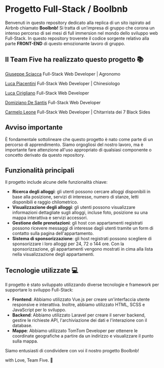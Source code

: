 # Progetto Full-Stack / Boolbnb

Benvenuti in questo repository dedicato alla replica di un sito ispirato ad Airbnb chiamato **Boolbnb!** Si tratta di un'impresa di gruppo che corona un intenso percorso di sei mesi di full immersion nel mondo dello sviluppo web Full-Stack. In questo repository troverete il codice sorgente relativo alla parte **FRONT-END** di questo emozionante lavoro di gruppo.

## Il Team Five ha realizzato questo progetto 📚

[Giuseppe Sciacca](https://github.com/giuseppesciacca)
Full-Stack Web Developer | Agronomo

[Luca Piacentini](https://github.com/LookasWasTaken)
Full-Stack Web Developer | Chinesiologo

[Luca Cirigliano](https://github.com/L-cir94)
Full-Stack Web Developer

[Domiziano De Santis](https://github.com/DeSantisDomiziano)
Full-Stack Web Developer

[Carmelo Leone](https://github.com/LeoneCarmelo)
Full-Stack Web Developer | Chitarrista dei 7 Black Sides

## Avviso importante

È fondamentale sottolineare che questo progetto è nato come parte di un percorso di apprendimento. Siamo orgogliosi del nostro lavoro, ma è importante fare attenzione all'uso appropriato di qualsiasi componente o concetto derivato da questo repository.

## Funzionalità principali

Il progetto include alcune delle funzionalità chiave:

- **Ricerca degli alloggi**: gli utenti possono cercare alloggi disponibili in base alla posizione, servizi di interesse, numero di stanze, letti disponibili e raggio chilometrico.
- **Visualizzazione degli alloggi**: gli utenti possono visualizzare informazioni dettagliate sugli alloggi, incluse foto, posizione su una mappa interattiva e servizi accessori.
- **Gestione delle prenotazioni**: gli host con appartamenti registrati possono ricevere messaggi di interesse dagli utenti tramite un form di contatto sulla pagina dell'appartamento.
- **Sistema di sponsorizzazione**: gli host registrati possono scegliere di sponsorizzare i loro alloggi per 24, 72 o 144 ore. Con la sponsorizzazione, gli appartamenti vengono mostrati in cima alla lista nella visualizzazione degli appartamenti.

## Tecnologie utilizzate 💻

Il progetto è stato sviluppato utilizzando diverse tecnologie e framework per supportare lo sviluppo Full-Stack:

- **Frontend**: Abbiamo utilizzato Vue.js per creare un'interfaccia utente responsive e interattiva. Inoltre, abbiamo utilizzato HTML, SCSS e JavaScript per lo sviluppo.
- **Backend**: Abbiamo utilizzato Laravel per creare il server backend, gestire le richieste API, l'archiviazione dei dati e l'interazione con il database.
- **Mappe**: Abbiamo utilizzato TomTom Developer per ottenere le coordinate geografiche a partire da un indirizzo e visualizzare il punto sulla mappa.

Siamo entusiasti di condividere con voi il nostro progetto Boolbnb!

with Love, Team Five. 🌱
